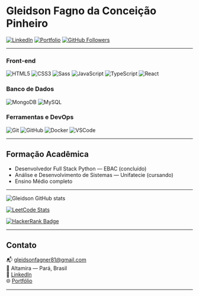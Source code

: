 <!-- Header animado 
[![Typing SVG](https://readme-typing-svg.demolab.com?font=Fira+Code&size=22&pause=1000&width=435&lines=Olá%2C+me+chamo+Gleidson+Fagno!;Sou+Desenvolvedor+Front-end.;Seja+bem-vindo+ao+meu+GitHub!)](https://git.io/typing-svg)
-->

# Gleidson Fagno da Conceição Pinheiro

[![LinkedIn](https://img.shields.io/badge/-LinkedIn-blue?style=flat-square&logo=Linkedin&logoColor=white)](https://www.linkedin.com/in/gleidson-fagno-1510a91ab)
[![Portfolio](https://img.shields.io/badge/-Portf%C3%B3lio-000?style=flat-square&logo=firefox&logoColor=white)](https://www.gleidsonfagno.com.br/)
[![GitHub Followers](https://img.shields.io/github/followers/gleidsonfagno?label=Follow&style=social)](https://github.com/gleidsonfagno)


<!--
## Objetivo

Atuar como **Desenvolvedor Front-end**, criando interfaces performáticas, acessíveis e escaláveis com foco em experiência do usuário.
-->
---

### Front-end
![HTML5](https://img.shields.io/badge/HTML5-E34F26?style=flat-square&logo=html5&logoColor=white)
![CSS3](https://img.shields.io/badge/CSS3-1572B6?style=flat-square&logo=css3&logoColor=white)
![Sass](https://img.shields.io/badge/Sass-CC6699?style=flat-square&logo=sass&logoColor=white)
![JavaScript](https://img.shields.io/badge/JavaScript-F7DF1E?style=flat-square&logo=javascript&logoColor=black)
![TypeScript](https://img.shields.io/badge/TypeScript-007ACC?style=flat-square&logo=typescript&logoColor=white)
![React](https://img.shields.io/badge/React-20232A?style=flat-square&logo=react&logoColor=61DAFB)

### Banco de Dados
![MongoDB](https://img.shields.io/badge/MongoDB-4EA94B?style=flat-square&logo=mongodb&logoColor=white)
![MySQL](https://img.shields.io/badge/MySQL-4479A1?style=flat-square&logo=mysql&logoColor=white)

### Ferramentas e DevOps
![Git](https://img.shields.io/badge/Git-F05032?style=flat-square&logo=git&logoColor=white)
![GitHub](https://img.shields.io/badge/GitHub-181717?style=flat-square&logo=github)
![Docker](https://img.shields.io/badge/Docker-2496ED?style=flat-square&logo=docker&logoColor=white)
![VSCode](https://img.shields.io/badge/VSCode-007ACC?style=flat-square&logo=visual-studio-code&logoColor=white)

---

## Formação Acadêmica

- Desenvolvedor Full Stack Python — EBAC (concluído)
- Análise e Desenvolvimento de Sistemas — Unifatecie (cursando)
- Ensino Médio completo

---

<!--
## Estatísticas
-->

![Gleidson GitHub stats](https://github-readme-stats.vercel.app/api?username=gleidsonfagno&show_icons=true&theme=gruvbox)

[![LeetCode Stats](https://leetcard.jacoblin.cool/gleidsonfagno?ext=heatmap&theme=dark)](https://leetcode.com/u/gleidsonfagno/)

[![HackerRank Badge](https://hackerrank-badges.vercel.app/gleidsonfagner81)](https://www.hackerrank.com/profile/gleidsonfagner81)

---

## Contato

📬 [gleidsonfagner81@gmail.com](mailto:gleidsonfagner838@gmail.com)  
📍 Altamira — Pará, Brasil  
🔗 [LinkedIn](https://www.linkedin.com/in/gleidson-fagno-1510a91ab)  
🌐 [Portfólio](https://www.gleidsonfagno.com.br)

---
